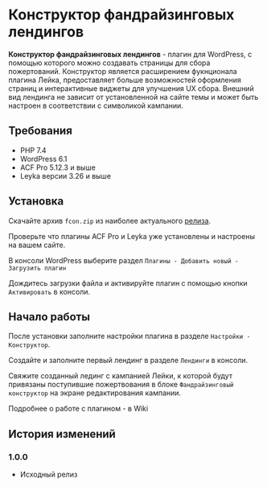 # Конструктор фандрайзинговых лендингов

**Конструктор фандрайзинговых лендингов** - плагин для WordPress, с помощью которого можно создавать страницы для сбора пожертований. Конструктор является расширением фукнционала плагина Лейка, предоставляет больше возможностей оформления страниц и интерактивные виджеты для улучшения UX сбора. Внешний вид лендинга не зависит от установленной на сайте темы и может быть настроен в соответствии с символикой кампании. 


## Требования

- PHP 7.4
- WordPress 6.1
- ACF Pro 5.12.3 и выше
- Leyka версии 3.26 и выше


## Установка

Скачайте архив `fcon.zip` из наиболее актуального [релиза](https://github.com/foralienbureau/fcon/releases). 

Проверьте что плагины ACF Pro и Leyka уже установлены и настроены на вашем сайте. 

В консоли WordPress выберите раздел `Плагины - Добавить новый - Загрузить плагин`

Дождитесь загрузки файла и активируйте плагин с помощью кнопки `Активировать` в консоли.


## Начало работы

После установки заполните настройки плагина в разделе `Настройки - Конструктор`.

Создайте и заполните первый лендинг в разделе `Лендинги` в консоли.

Свяжите созданный лединг с кампанией Лейки, к которой будут привязаны поступившие пожертвования в блоке `Фандрайзинговый конструктор` на экране редактирования кампании. 

Подробнее о работе с плагином - в Wiki

## История изменений

### 1.0.0
- Исходный релиз
